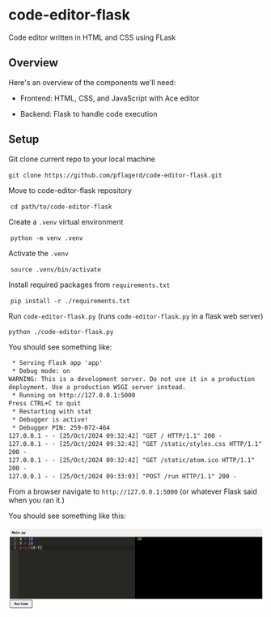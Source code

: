 # code-editor-flask
Code editor written in HTML and CSS using FLask

## Overview
Here's an overview of the components we'll need:

- Frontend: HTML, CSS, and JavaScript with Ace editor

- Backend: Flask to handle code execution

  

## Setup
Git clone current repo to your local machine

​	`git clone https://github.com/pflagerd/code-editor-flask.git`

Move to code-editor-flask repository

​	`cd path/to/code-editor-flask`

Create a `.venv` virtual environment

​	`python -m venv .venv`

Activate the `.venv`

​	`source .venv/bin/activate`

Install required packages from `requirements.txt`

​	`pip install -r ./requirements.txt`

Run `code-editor-flask.py` (runs `code-editor-flask.py` in a flask web server)
```bash
python ./code-editor-flask.py
```
You should see something like:
```
 * Serving Flask app 'app'
 * Debug mode: on
WARNING: This is a development server. Do not use it in a production deployment. Use a production WSGI server instead.
 * Running on http://127.0.0.1:5000
Press CTRL+C to quit
 * Restarting with stat
 * Debugger is active!
 * Debugger PIN: 259-072-464
127.0.0.1 - - [25/Oct/2024 09:32:42] "GET / HTTP/1.1" 200 -
127.0.0.1 - - [25/Oct/2024 09:32:42] "GET /static/styles.css HTTP/1.1" 200 -
127.0.0.1 - - [25/Oct/2024 09:32:42] "GET /static/atom.ico HTTP/1.1" 200 -
127.0.0.1 - - [25/Oct/2024 09:33:03] "POST /run HTTP/1.1" 200 -
```

From a browser navigate to `http://127.0.0.1:5000` (or whatever Flask said when you ran it.)

You should see something like this:

![Online Editor](./images/screenshot.png)
